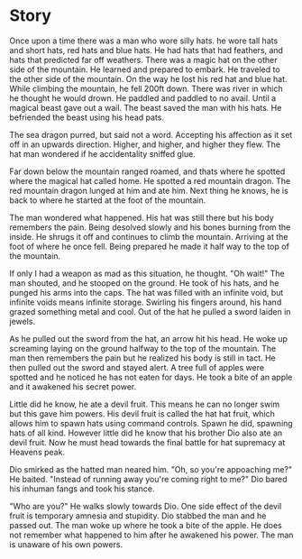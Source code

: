 # Story
Once upon a time
there was a man who wore silly hats.
he wore tall hats and short hats,
red hats and blue hats.
He had hats that had feathers,
and hats that predicted far off weathers.
There was a magic hat on the other side of the mountain.
He learned and prepared to embark.
He traveled to the other side of the mountain.
On the way he lost his red hat and blue hat.
While climbing the mountain, he fell 200ft down.
There was river in which he thought he would drown.
He paddled and paddled to no avail.
Until a magical beast gave out a wail.
The beast saved the man with his hats.
He befriended the beast using his head pats.

The sea dragon purred, but said not a word.
Accepting his affection as it set off in an upwards direction.
Higher, and higher, and higher they flew.
The hat man wondered if he accidentality sniffed glue.

Far down below the mountain ranged roamed, 
and thats where he spotted where the magical hat called home.
He spotted a red mountain dragon.
The red mountain dragon lunged at him and ate him.
Next thing he knows, he is back to where he started at the foot of the mountain.

The man wondered what happened. His hat was still there but his body remembers the pain. 
Being desolved slowly and his bones burning from the inside.
He shrugs it off and continues to climb the mountain.
Arriving at the foot of where he once fell. 
Being prepared he made it half way to the top of the mountain.

If only I had a weapon as mad as this situation, he thought.
"Oh wait!" The man shouted, and he stooped on the ground.
He took of his hats, and he punged his arms into the caps. 
The hat was filled with an infinite void, but infinite voids means infinite storage. 
Swirling his fingers around, his hand grazed something metal and cool.
Out of the hat he pulled a sword laiden in jewels. 

As he pulled out the sword from the hat, an arrow hit his head.
He woke up screaming laying on the ground halfway to the top of the mountain.
The man then remembers the pain but he realized his body is still in tact.
He then pulled out the sword and stayed alert.
A tree full of apples were spotted and he noticed he has not eaten for days.
He took a bite of an apple and it awakened his secret power.

Little did he know, he ate a devil fruit. This means he can no longer swim but this gave him powers.
His devil fruit is called the hat hat fruit, which allows him to spawn hats using command controls.
Spawn he did, spawning hats of all kind. However little did he know that his brother Dio also ate an devil fruit.
Now he must head towards the final battle for hat supremacy at Heavens peak.

Dio smirked as the hatted man neared him.
"Oh, so you're appoaching me?" He baited. "Instead of running away you're coming right to me?"
Dio bared his inhuman fangs and took his stance.

"Who are you?" He walks slowly towards Dio.
One side effect of the devil fruit is temporary amnesia and stupidity.
Dio stabbed the man and he passed out.
The man woke up where he took a bite of the apple.
He does not remember what happened to him after he awakened his power.
The man is unaware of his own powers.
